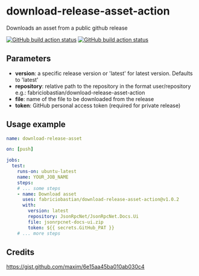 # download-release-asset-action

Downloads an asset from a public github release

[![GitHub build action status](https://github.com/fabriciobastian/download-release-asset-action/workflows/test-local/badge.svg)](https://github.com/fabriciobastian/download-release-asset-action/actions)
[![GitHub build action status](https://github.com/fabriciobastian/download-release-asset-action/workflows/test-latest-release/badge.svg)](https://github.com/fabriciobastian/download-release-asset-action/actions)

## Parameters

- **version**: a specific release version or 'latest' for latest version. Defaults to 'latest'
- **repository**: relative path to the repository in the format user/repository e.g.: fabriciobastian/download-release-asset-action
- **file**: name of the file to be downloaded from the release
- **token**: GitHub personal access token (required for private release)

## Usage example

```yml
name: download-release-asset

on: [push]

jobs:
  test:
    runs-on: ubuntu-latest
    name: YOUR_JOB_NAME
    steps:
    # ... some steps
    - name: Download asset
      uses: fabriciobastian/download-release-asset-action@v1.0.2
      with:
        version: latest
        repository: JsonRpcNet/JsonRpcNet.Docs.Ui
        file: jsonrpcnet-docs-ui.zip
        token: ${{ secrets.GitHub_PAT }}
    # ... more steps
```

## Credits

https://gist.github.com/maxim/6e15aa45ba010ab030c4
